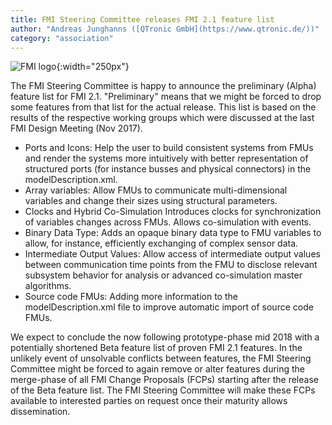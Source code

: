 ```yaml
---
title: FMI Steering Committee releases FMI 2.1 feature list
author: "Andreas Junghanns ([QTronic GmbH](https://www.qtronic.de/))"
category: "association"
---
```


![FMI logo](http://fmi-standard.org/assets/img/fmi-logo.svg "FMI image"){:width="250px"}

The FMI Steering Committee is happy to announce the preliminary (Alpha) feature list for FMI 2.1. "Preliminary" means that we might be forced to drop some features from that list for the actual release. This list is based on the results of the respective working groups which were discussed at the last FMI Design Meeting (Nov 2017).

 -  Ports and Icons:
    Help the user to build consistent systems from FMUs and render the systems more intuitively with better representation of structured ports (for instance busses and physical connectors) in the modelDescription.xml.
 -  Array variables:
    Allow FMUs to communicate multi-dimensional variables and change their sizes using structural parameters.
 -  Clocks and Hybrid Co-Simulation
    Introduces clocks for synchronization of variables changes across FMUs. Allows co-simulation with events.
 -  Binary Data Type:
    Adds an opaque binary data type to FMU variables to allow, for instance, efficiently exchanging of complex sensor data.
 -  Intermediate Output Values:
    Allow access of intermediate output values between communication time points from the FMU to disclose relevant subsystem behavior for analysis or advanced co-simulation master algorithms.
 -  Source code FMUs:
    Adding more information to the modelDescription.xml file to improve automatic import of source code FMUs.

We expect to conclude the now following prototype-phase mid 2018 with a potentially shortened Beta feature list of proven FMI 2.1 features.
In the unlikely event of unsolvable conflicts between features, the FMI Steering Committee might be forced to again remove or alter
features during the merge-phase of all FMI Change Proposals (FCPs) starting after the release of the Beta feature list.
The FMI Steering Committee will make these FCPs available to interested parties on request once their maturity allows dissemination. 
